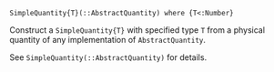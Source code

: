 ```
SimpleQuantity{T}(::AbstractQuantity) where {T<:Number}
```

Construct a `SimpleQuantity{T}` with specified type `T` from a physical quantity of any implementation of `AbstractQuantity`.

See `SimpleQuantity(::AbstractQuantity)` for details.
